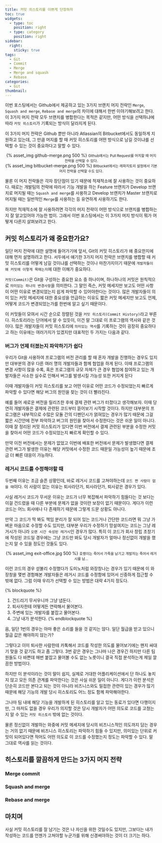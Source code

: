 ```yaml
---
title: 커밋 히스토리를 이쁘게 단장하자
toc: true
widgets:
  - type: toc
    position: right
  - type: category
    position: right
sidebar:
  right:
    sticky: true
tags:
  - Git
  - Commit
  - Merge
  - Merge and squash
  - Rebase
categories:
  - Git
thumbnail:
---
```


이번 포스팅에서는 Github에서 제공하고 있는 3가지 브랜치 머지 전략인 `Merge`, `Squash and merge`, `Rebase and merge`의 차이에 대해서 한번 이야기해보려고 한다. 이 3가지 머지 전략 모두 브랜치를 병합한다는 목적은 같지만, 어떤 방식을 선택하냐에 따라 `커밋 히스토리`가 기록되는 방식이 달라지게 된다.

<!-- more -->

이 3가지 머지 전략은 Github 뿐만 아니라 Atlassian의 Bitbucket에서도 동일하게 지원하고 있는데, 그 만큼 머지를 할 때 커밋 히스토리를 어떤 방식으로 남길 것이냐를 선택할 수 있는 것이 중요하다고 말할 수 있다.

<center>
  {% asset_img github-merge.png 500 %}
  <small>Github에서는 Pull Request를 머지할 때 머지 전략을 선택할 수 있다.</small>
  <br>
  {% asset_img bitbucket-merge.png 500 %}
  <small>Bitbucket에서는 레파지토리 설정에서 기본 머지 전략을 선택할 수도 있다.</small>
  <br>
</center>

물론 이 머지 전략들은 각자 장단점이 있기 때문에 적재적소에 잘 사용하는 것이 중요하다. 때로는 개발팀의 전략에 따라서 기능 개발을 하는 Feature 브랜치가 Develop 브랜치로 머지될 때는 `Squash and merge`를 사용하고 Develop 브랜치가 Master 브랜치로 머지될 때는 일반적인 `Merge`를 사용하는 등 유연하게 사용하기도 한다.

하지만 적재적소에 잘 사용하려면 각각의 머지 전략이 어떤 방식으로 브랜치를 병합하는지 잘 알고있어야 가능한 법이. 그래서 이번 포스팅에서는 이 3가지 머지 방식이 뭐가 어떻게 다른지 살펴보려고 한다.

## 커밋 히스토리가 왜 중요한가요?
일단 머지 전략에 대한 설명에 들어가기에 앞서, Git의 커밋 히스토리가 왜 중요한지에 대해 먼저 설명하려고 한다. 서두에서 얘기한 3가지 머지 전략은 브랜치를 병합할 때 커밋 히스토리를 어떻게 남길 것이냐를 선택하는 것이나 마찬가지이기 때문에 `개발자들이 왜 커밋에 이렇게 목매는지`에 대한 이해가 중요하다.

`커밋(Commit)`은 Git을 구성하는 중요한 요소 중 하나이며, 하나하나의 커밋은 원칙적으로 `의미있는 하나의 변경사항`을 의미한다. 그 말인 즉슨, 커밋 메세지만 보고도 어떤 사항이 어떤 이유로 변경되었는지 쉽게 파악할 수 있어야한다는 것이다. 많은 개발자들이 의미 있는 커밋 메세지에 대한 중요성을 언급하는 이유도 짧은 커밋 메세지만 보고도 언제, 어떻게 코드가 변경되었는가를 한번에 알고 싶기 때문이다.

이 커밋들이 모여서 시간 순으로 정렬된 것을 `커밋 히스토리(Commit History)`라고 부른다. 히스토리라는 단어에서 알 수 있듯이, 이건 말 그대로 이 프로그램의 역사와 같은 것이다. 많은 개발자들이 커밋 히스토리에 `의미있는 역사`를 기록하는 것이 굉장히 중요하다고 하는 이유에는 여러가지가 있겠지만 대표적인 두 가지는 다음과 같다.

### 버그가 언제 터졌는지 파악하기가 쉽다
우리가 Git을 사용하여 프로그램의 버전 관리를 할 때 혼자 개발을 진행하는 경우도 있지만 대부분의 경우 다른 여러 명의 개발자들과 함께 협업을 하게 된다. 이때 프로그램의 변경 사항이 많을 수록, 혹은 프로그램의 규모 자체가 큰 경우 협업에 참여하고 있는 개발자들은 사소한 실수로 인해서 버그를 발생시킬 가능성 또한 커지게 된다

이때 개발자들이 커밋 히스토리를 보고 어떤 이유로 어떤 코드가 수정되었는지 빠르게 파악할 수 있다면 해당 버그의 원인을 찾는 것이 더 빨라진다.

예를 들어 새로운 버전을 릴리즈한 후에 결제 관련 버그가 터졌다고 생각해보자. 이때 당연히 개발자들은 결제에 관련된 코드부터 뜯어보기 시작할 것이다. 하지만 대부분의 프로그램은 내부적으로 수많은 모듈 간의 디펜던시가 얽혀있는 경우가 많기 때문에 그걸 짧은 시간안에 전부 파악하고 버그의 원인을 찾아서 수정한다는 것은 쉬운 일이 아니다. 이때 잘 정리된 커밋 히스토리가 있다면 이번 버전에서 결제 관련된 부분을 수정한 커밋을 찾아서 어떤 코드가 수정되었는지 빠르게 확인할 수 있다.

만약 이전 버전에서는 문제가 없었고 이번에 배포한 버전에서 문제가 발생했다면 결제 관련 버그가 발생한 이유는 해당 커밋에서 수정한 코드 때문일 가능성이 높기 때문에 조금 더 빠른 대응이 가능하다.

### 레거시 코드를 수정해야할 때
두번째 이유는 조금 슬픈 상황인데, 바로 레거시 코드를 고쳐야하는데 `코드 짠 사람이 없을 때`이다. 이 사람이 없는 이유는 퇴사라던가, 퇴사라던가, 퇴사같은 경우가 있다.

사실 레거시 코드가 무서운 이유는 코드가 너무 복잡해서 파악하기 힘들다는 것 보다는 이걸 건드렸을 때 다른 부분에 문제가 없을 것이란 보장이 없기 때문이다. 게다가 이런 코드는 어느 회사에나 다 존재하기 때문에 그렇게 드문 상황도 아니다.

만약 그 코드가 딱 봐도 책임 분리가 잘 되어 있는 코드거나 간단한 코드라면 뭐 그냥 가벼운 마음으로 수정할 수도 있지만, 대부분 우리가 수정하기 망설여지는 코드는 그냥 레거시가 아니라 `오랜 시간 숙성된 레거시`인 경우가 많다. 특히 이 코드가 회사 창립 초창기에 작성된 코드일 경우에는 그냥 코드만 봐도 당시 개발자가 얼마나 정신없이 개발을 했는지 알 수 있을 정도인 것들도 있다.

<center>
  {% asset_img exit-office.jpg 500 %}
  <small>호랭이는 죽어서 가죽을 남기고 개발자는 죽어서 레거시를 남...</small>
  <br>
</center>

이런 코드의 경우 섣불리 수정했다가 도미노처럼 와장창나는 경우가 있기 때문에 이 와장창을 몇번 경험해본 개발자들은 레거시 코드를 수정함에 있어서 신중하게 접근할 수 밖에 없다. 그럼 이때 우리가 선택할 수 있는 방법은 대략 4가지 정도다.

{% blockquote %}
  1. 건드리기 무서우니까 그냥 냅둔다.
  2. 퇴사자한테 어떻게든 연락해서 물어본다.
  3. 주변에 있는 개발자를 붙잡고 물어본다.
  4. 그냥 내가 분석한다.
{% endblockquote %}

음, 일단 1번의 경우는 아마 좋은 소리를 들을 것 같지는 않다. 일단 월급을 받고 있으니 월급 값은 해야하지 않는가?

그렇다고 이미 퇴사한 사람한테 카톡해서 코드를 작성한 의도를 물어보기에는 왠지 싸대기 맞을 것 같기도 하고 좀 그렇다. 3번 같은 경우는 그나마 나은 경우긴 하지만 다른 팀원들도 다 바쁜데 매번 붙잡고 물어볼 수도 없는 노릇이니 결국 직접 분석하는게 제일 깔끔한 방법이다.

하지만 이 분석이라는 것이 말이 쉽지, 실제로 거대한 어플리케이션에서 단 하나도 놓치지 않고 모든 의존 관계를 파악한다는 것은 사실 쉬운 일이 아니다. 게다가 이런 분석은 단순히 코드만 본다고 되는 것이 아니라 비즈니스와도 밀접한 관련이 있는 경우가 많기 때문에 해당 기능의 개발 당시 히스토리도 어느 정도 함께 파악해야한다.

그나마 팀 내에 해당 기능을 개발하게 된 히스토리를 알고 있는 동료가 있다면 다행이지만, 그 마저도 없을 경우 우리가 의지할 것은 당시 개발자가 어떤 의도로 코드를 고쳤는지 알 수 있는 `커밋 히스토리` 밖에 없는 것이다.

물론 정신없이 개발하는 와중에 커밋 메세지에 당시의 비즈니스적인 의도까지 담는 경우는 거의 없기 때문에 비즈니스 히스토리는 파악하기 힘들 수 있지만, 의미있는 단위로 커밋이 되어있다면 적어도 어떤 의도로 이 코드를 수정했는지 정도는 파악할 수 있다. 말 그대로 역사를 읽는 것이다.

## 히스토리를 깔끔하게 만드는 3가지 머지 전략

### Merge commit

### Squash and merge

### Rebase and merge

## 마치며
사실 커밋 히스토리를 잘 남기는 것은 나 자신을 위한 것일수도 있지만, 그보다는 내가 작성하는 코드를 언젠가 고쳐야할 누군가를 위해 신경써야하는 것이 더 크기는 하다.
